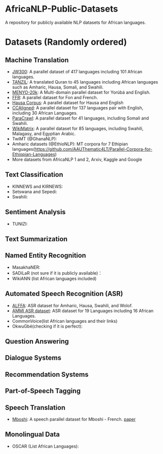 # AfricaNLP-Public-Datasets 

A repository for publicly available NLP datasets for African languages.

# Datasets (Randomly ordered)
## Machine Translation
- [JW300](https://opus.nlpl.eu/JW300.php): A parallel dataset of 417 languages including 101 African languages.
- [TANZIL](https://tanzil.net/trans/): A translated Quran to 45 languages including African languages such as Amharic, Hausa, Somali, and Swahili.
- [MENYO-20k](https://github.com/dadelani/menyo-20k_MT): A Multi-domain parallel dataset for Yorùbá and English.
- [FFR](https://github.com/bonaventuredossou/ffr-v1): A parallel dataset for Fon and French.
- [Hausa Corpus](https://github.com/ijdutse/hausa-corpus): A parallel dataset for Hausa and English
- [CCAligned](http://www.statmt.org/cc-aligned/): A parallel dataset for 137 languages pair with English, including 30 African Languages.
- [ParaCrawl](https://paracrawl.eu/): A parallel dataset for 41 languages, including Somali and Swahili.
- [WikiMatrix](https://ai.facebook.com/blog/wikimatrix/): A parallel dataset for 85 languages, including Swahili, Malagasy, and Egyptian Arabic. 
- TwiMT (@GhanaNLP):
- Amharic datasets (@EthioNLP): MT corpora for 7 Ethipian languages(https://github.com/AAUThematic4LT/Parallel-Corpora-for-Ethiopian-Languages)
- More datasets from AfricaNLP 1 and 2, Arxiv, Kaggle and Google
## Text Classification
- KINNEWS and KIRNEWS:
- Setswana and Sepedi:
- Swahili:
## Sentiment Analysis
- TUNIZI:
## Text Summarization
## Named Entity Recognition
- MasakhaNER:
- SADiLaR (not sure if it is publicly available)：
- WikiANN (list African languages included)
## Automated Speech Recognition (ASR)
- [ALFFA](https://github.com/besacier/ALFFA_PUBLIC): ASR dataset for Amharic, Hausa, Swahili, and Wolof.
- [AMMI ASR dataset](https://github.com/besacier/AMMIcourse/tree/master/STUDENTS-RETURN): ASR dataset for 19 Languages including 16 African Languages.
- CommonVoice(list African languages and their links)
- OkwuGbé(checking if it is perfect):
## Question Answering
## Dialogue Systems
## Recommendation Systems
## Part-of-Speech Tagging
## Speech Translation
- [Mboshi](https://github.com/besacier/mboshi-french-parallel-corpus): A speech parallel dataset for Mboshi - French. [paper](https://www.aclweb.org/anthology/L18-1531.pdf)
## Monolingual Data
- OSCAR (List African Languages):
